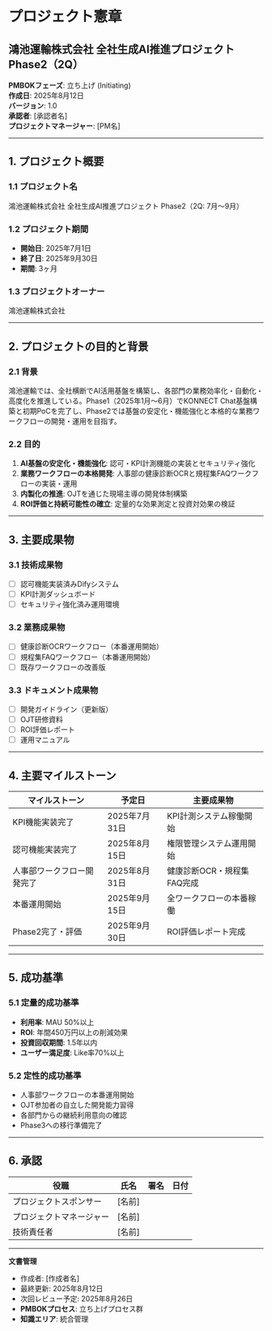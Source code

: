 # プロジェクト憲章
## 鴻池運輸株式会社 全社生成AI推進プロジェクト Phase2（2Q）

**PMBOKフェーズ**: 立ち上げ (Initiating)  
**作成日**: 2025年8月12日  
**バージョン**: 1.0  
**承認者**: [承認者名]  
**プロジェクトマネージャー**: [PM名]  

---

## 1. プロジェクト概要

### 1.1 プロジェクト名
鴻池運輸株式会社 全社生成AI推進プロジェクト Phase2（2Q: 7月〜9月）

### 1.2 プロジェクト期間
- **開始日**: 2025年7月1日
- **終了日**: 2025年9月30日
- **期間**: 3ヶ月

### 1.3 プロジェクトオーナー
鴻池運輸株式会社

---

## 2. プロジェクトの目的と背景

### 2.1 背景
鴻池運輸では、全社横断でAI活用基盤を構築し、各部門の業務効率化・自動化・高度化を推進している。Phase1（2025年1月〜6月）でKONNECT Chat基盤構築と初期PoCを完了し、Phase2では基盤の安定化・機能強化と本格的な業務ワークフローの開発・運用を目指す。

### 2.2 目的
1. **AI基盤の安定化・機能強化**: 認可・KPI計測機能の実装とセキュリティ強化
2. **業務ワークフローの本格開発**: 人事部の健康診断OCRと規程集FAQワークフローの実装・運用
3. **内製化の推進**: OJTを通じた現場主導の開発体制構築
4. **ROI評価と持続可能性の確立**: 定量的な効果測定と投資対効果の検証

---

## 3. 主要成果物

### 3.1 技術成果物
- [ ] 認可機能実装済みDifyシステム
- [ ] KPI計測ダッシュボード
- [ ] セキュリティ強化済み運用環境

### 3.2 業務成果物
- [ ] 健康診断OCRワークフロー（本番運用開始）
- [ ] 規程集FAQワークフロー（本番運用開始）
- [ ] 既存ワークフローの改善版

### 3.3 ドキュメント成果物
- [ ] 開発ガイドライン（更新版）
- [ ] OJT研修資料
- [ ] ROI評価レポート
- [ ] 運用マニュアル

---

## 4. 主要マイルストーン

| マイルストーン | 予定日 | 主要成果物 |
|---|---|---|
| KPI機能実装完了 | 2025年7月31日 | KPI計測システム稼働開始 |
| 認可機能実装完了 | 2025年8月15日 | 権限管理システム運用開始 |
| 人事部ワークフロー開発完了 | 2025年8月31日 | 健康診断OCR・規程集FAQ完成 |
| 本番運用開始 | 2025年9月15日 | 全ワークフローの本番稼働 |
| Phase2完了・評価 | 2025年9月30日 | ROI評価レポート完成 |

---

## 5. 成功基準

### 5.1 定量的成功基準
- **利用率**: MAU 50%以上
- **ROI**: 年間450万円以上の削減効果
- **投資回収期間**: 1.5年以内
- **ユーザー満足度**: Like率70%以上

### 5.2 定性的成功基準
- 人事部ワークフローの本番運用開始
- OJT参加者の自立した開発能力習得
- 各部門からの継続利用意向の確認
- Phase3への移行準備完了

---

## 6. 承認

| 役職 | 氏名 | 署名 | 日付 |
|---|---|---|---|
| プロジェクトスポンサー | [名前] |  |  |
| プロジェクトマネージャー | [名前] |  |  |
| 技術責任者 | [名前] |  |  |

---

**文書管理**
- 作成者: [作成者名]
- 最終更新: 2025年8月12日
- 次回レビュー予定: 2025年8月26日
- **PMBOKプロセス**: 立ち上げプロセス群
- **知識エリア**: 統合管理